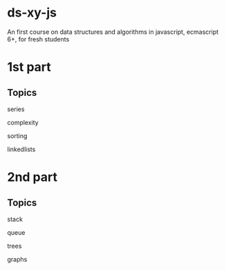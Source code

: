 # ds-xy-js

An first course on data structures and algorithms in javascript, ecmascript 6+, for fresh students

# 1st part

## Topics

series

complexity

sorting

linkedlists

# 2nd part

## Topics

stack

queue

trees

graphs
